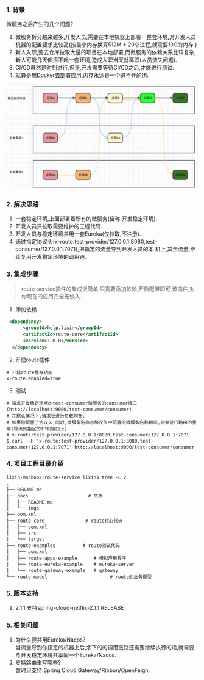 ### 1. 背景
微服务之后产生的几个问题?
1) 微服务拆分越来越多,开发人员,需要在本地机器上部署一整套环境,对开发人员机器的配置要求比较高(按最小内存换算512M * 20个进程,就需要10G的内存.)  
2) 新人入职,要去仓库拉取大量的项目在本地部署,而微服务的依赖关系比较复杂,新人可能几天都搭不起一套环境,造成入职当天就离职(人员流失问题). 
3) CI/CD虽然是时刻进行,但是,开发需要等待CI/CD之后,才能进行测试.   
4) 就算是用Docker去部署应用,内存永远是一个避不开的伤.  

!["图片摘抄自网络"](./imgs/route-describe.jpeg)

### 2. 解决思路
1) 一套稳定环境,上面部署着所有的微服务(俗称:开发稳定环境).   
2) 开发人员只拉取需要维护的工程代码.
3) 开发人员与稳定环境共用一套Eureka(仅拉取,不注册).  
4) 通过指定协议头(x-route:test-provider/127.0.0.1:8080,test-consumer/127.0.0.1:7071),把指定的流量导到开发人员的本
   机上,其余流量,继续复用开发稳定环境的调用链.   

### 3. 集成步骤
> route-service插件的集成很简单,只需要添加依赖,开启配置即可,该插件,对你现在的应用完全无侵入.      

1. 添加依赖
```xml
 <dependency>
      <groupId>help.lixin</groupId>
      <artifactId>route-core</artifactId>
      <version>1.0.0</version>
  </dependency>
```
2. 开启route插件
```properties
# 开启route重写功能
x-route.enabled=true
```
3. 测试
```
# 请求开发稳定环境的test-consumer微服务的consumer接口(http://localhost:9000/test-consumer/consumer)
# 在默认情况下,请求会进行负载均衡.
# 如果你配置了协议头,同时,微服务名称与协议头中配置的微服务名称相同,则会进行路由的重写(导流到指定的IP和端口上).    
# x-route:test-provider/127.0.0.1:8080,test-consumer/127.0.0.1:7071
$ curl  -H 'x-route:test-provider/127.0.0.1:8080,test-consumer/127.0.0.1:7071' http://localhost:9000/test-consumer/consumer
```
### 4. 项目工程目录介绍
```
lixin-macbook:route-service lixin$ tree -L 2
.
├── README.md
├── docs                      # 文档
│   ├── README.md
│   └── imgs
├── pom.xml
├── route-core               # route核心代码
│   ├── pom.xml
│   ├── src
│   └── target
├── route-examples          # route测试代码
│   ├── pom.xml
│   ├── route-apps-example      # 模拟应用程序
│   ├── route-eureka-example    # eureka-server
│   └── route-gateway-example   # gateway
└── route-model                       # route的业务模型
```
### 5. 版本支持
1) 2.1.1 支持spring-cloud-netflix-2.1.1.RELEASE 

### 5. 相关问题
1) 为什么要共用Eureka/Nacos?    
   当流量导到你指定的机器上后,余下的的调用链路还需要继续执行的话,就需要与开发稳定环境共享同一个Eureka/Nacos.  
2) 支持路由重写哪些?    
   暂时只支持:Spring Cloud Gateway/Ribbon/OpenFeign. 